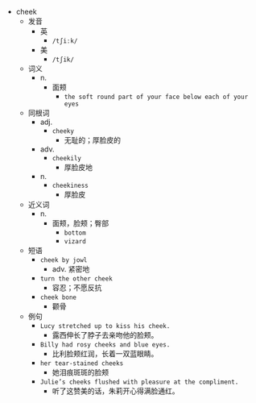 - cheek
  - 发音
    - 英
      - `/tʃiːk/`
    - 美
      - `/tʃik/`
  - 词义
    - n.
      - 面颊
        - `the soft round part of your face below each of your eyes`
  - 同根词
    - adj.
      - `cheeky`
        - 无耻的；厚脸皮的
    - adv.
      - `cheekily`
        - 厚脸皮地
    - n.
      - `cheekiness`
        - 厚脸皮
  - 近义词
    - n.
      - 面颊，脸颊；臀部
        - `bottom`
        - `vizard`
  - 短语
    - `cheek by jowl`
      - adv. 紧密地 
    - `turn the other cheek`
      - 容忍；不愿反抗 
    - `cheek bone`
      - 颧骨 
  - 例句
    - `Lucy stretched up to kiss his cheek.`
      - 露西伸长了脖子去亲吻他的脸颊。
    - `Billy had rosy cheeks and blue eyes.`
      - 比利脸颊红润，长着一双蓝眼睛。
    - `her tear-stained cheeks`
      - 她泪痕斑斑的脸颊
    - `Julie’s cheeks flushed with pleasure at the compliment.`
      - 听了这赞美的话，朱莉开心得满脸通红。

